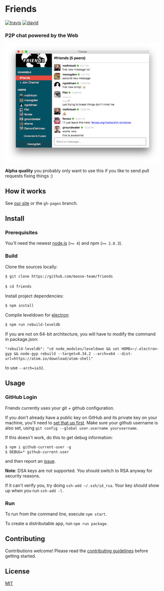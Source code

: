 # Friends

[![travis][travis-image]][travis-url]
[![david][david-image]][david-url]

[travis-image]: https://img.shields.io/travis/moose-team/friends.svg?style=flat-square
[travis-url]: https://travis-ci.org/moose-team/friends
[david-image]: https://img.shields.io/david/moose-team/friends.svg?style=flat-square
[david-url]: https://david-dm.org/moose-team/friends


### P2P chat powered by the Web

![screenshot](static/screenshot.png)

**Alpha quality** you probably only want to use this if you like to send pull requests
fixing things :)

## How it works

See [our site](http://moose-team.github.io/friends/) or the `gh-pages` branch.

## Install

### Prerequisites

You'll need the newest [node.js](https://nodejs.org) (`>= 4`) and npm (`>= 2.8.3`).

### Build

Clone the sources locally:

```sh
$ git clone https://github.com/moose-team/friends

$ cd friends
```

Install project dependencies:

```sh
$ npm install
```

Compile leveldown for [electron](http://electron.atom.io/):

```sh
$ npm run rebuild-leveldb
```

If you are not on 64-bit architecture, you will have to modify the command in
package.json:

```
"rebuild-leveldb": "cd node_modules/leveldown && set HOME=~/.electron-gyp && node-gyp rebuild --target=0.34.2 --arch=x64 --dist-url=https://atom.io/download/atom-shell"
```

to use `--arch=ia32`.


## Usage

### GitHub Login

Friends currently uses your git + github configuration.

If you don't already have a public key on GitHub and its private key on your
machine, you'll need to [set that up
first](https://help.github.com/articles/generating-ssh-keys/). Make sure your
github username is also set, using `git config --global user.username
yourusername`.

If this doesn't work, do this to get debug information:

```
$ npm i github-current-user -g
$ DEBUG=* github-current-user
```

and then report an [issue](https://github.com/moose-team/friends/issues).

**Note**: DSA keys are not supported. You should switch to RSA anyway for security reasons.

If it can't verify you, try doing `ssh-add ~/.ssh/id_rsa`. Your key should show up when you run `ssh-add -l`.

### Run

To run from the command line, execute `npm start`.

To create a distributable app, run `npm run package`.

## Contributing

Contributions welcome! Please read the [contributing guidelines](CONTRIBUTING.md) before getting started.

## License

[MIT](LICENSE.md)
